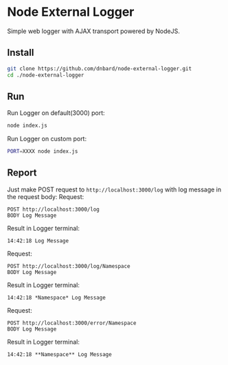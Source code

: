 Node External Logger
====================

Simple web logger with AJAX transport powered by NodeJS.

Install
-------

```bash
git clone https://github.com/dnbard/node-external-logger.git
cd ./node-external-logger
```

Run
---

Run Logger on default(3000) port:
```bash
node index.js
```

Run Logger on custom port:
```bash
PORT=XXXX node index.js
```

Report
------

Just make POST request to `http://localhost:3000/log` with log message in the request body:
Request:
```
POST http://localhost:3000/log
BODY Log Message
```
Result in Logger terminal:
```
14:42:18 Log Message
```

Request:
```
POST http://localhost:3000/log/Namespace
BODY Log Message
```
Result in Logger terminal:
```
14:42:18 *Namespace* Log Message
```

Request:
```
POST http://localhost:3000/error/Namespace
BODY Log Message
```
Result in Logger terminal:
```
14:42:18 **Namespace** Log Message
```